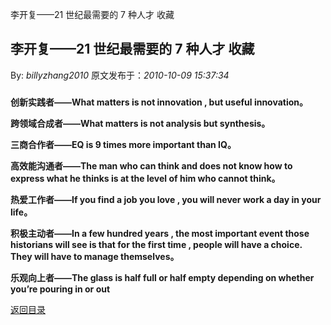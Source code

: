 李开复——21 世纪最需要的 7 种人才 收藏
## 李开复——21 世纪最需要的 7 种人才 收藏

By: *billyzhang2010* 原文发布于：*2010-10-09 15:37:34*

###  

**创新实践者——What matters is not innovation , but useful
innovation。**

**跨领域合成者——What matters is not analysis but
synthesis。**

**三商合作者——EQ is 9 times more important than
IQ。**

**高效能沟通者——The man who can think and does not know how to
express what he thinks is at the level of him who cannot
think。**

**热爱工作者——If you find a job you love , you will never work
a day in your life。**

**积极主动者——In a few hundred years , the most important event
those historians will see is that for the first time , people will
have a choice. They will have to manage themselves。**

**乐观向上者——The glass is half full or half empty depending on
whether you’re pouring in or out**

[返回目录](index.html)
